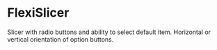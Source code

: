 # FlexiSlicer
Slicer with radio buttons and ability to select default item. Horizontal or vertical orientation of option buttons.
